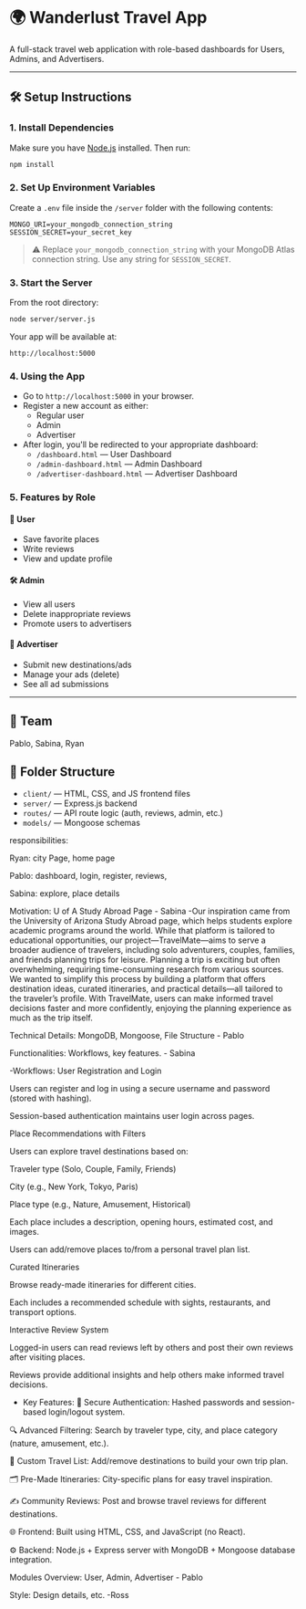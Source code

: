 
# 🌍 Wanderlust Travel App

A full-stack travel web application with role-based dashboards for Users, Admins, and Advertisers.

---

## 🛠️ Setup Instructions

### 1. Install Dependencies
Make sure you have [Node.js](https://nodejs.org/) installed. Then run:

```bash
npm install
```

### 2. Set Up Environment Variables
Create a `.env` file inside the `/server` folder with the following contents:

```env
MONGO_URI=your_mongodb_connection_string
SESSION_SECRET=your_secret_key
```

> ⚠️ Replace `your_mongodb_connection_string` with your MongoDB Atlas connection string. Use any string for `SESSION_SECRET`.

### 3. Start the Server
From the root directory:

```bash
node server/server.js
```

Your app will be available at:

```
http://localhost:5000
```

### 4. Using the App

- Go to `http://localhost:5000` in your browser.
- Register a new account as either:
  - Regular user
  - Admin
  - Advertiser
- After login, you'll be redirected to your appropriate dashboard:
  - `/dashboard.html` — User Dashboard
  - `/admin-dashboard.html` — Admin Dashboard
  - `/advertiser-dashboard.html` — Advertiser Dashboard

### 5. Features by Role

#### 👤 User
- Save favorite places
- Write reviews
- View and update profile

#### 🛠 Admin
- View all users
- Delete inappropriate reviews
- Promote users to advertisers

#### 📣 Advertiser
- Submit new destinations/ads
- Manage your ads (delete)
- See all ad submissions

---

## 👥 Team
Pablo, Sabina, Ryan

## 📁 Folder Structure

- `client/` — HTML, CSS, and JS frontend files
- `server/` — Express.js backend
- `routes/` — API route logic (auth, reviews, admin, etc.)
- `models/` — Mongoose schemas


responsibilities:

Ryan: city Page, home page

Pablo: dashboard, login, register, reviews, 

Sabina: explore, place details

Motivation: U of A Study Abroad Page - Sabina
-Our inspiration came from the University of Arizona Study Abroad page, which helps students explore academic programs around the world. While that platform is tailored to educational opportunities, our project—TravelMate—aims to serve a broader audience of travelers, including solo adventurers, couples, families, and friends planning trips for leisure.
Planning a trip is exciting but often overwhelming, requiring time-consuming research from various sources. We wanted to simplify this process by building a platform that offers destination ideas, curated itineraries, and practical details—all tailored to the traveler’s profile. With TravelMate, users can make informed travel decisions faster and more confidently, enjoying the planning experience as much as the trip itself.



Technical Details: MongoDB, Mongoose, File Structure - Pablo


Functionalities: Workflows, key features. - Sabina

-Workflows:
User Registration and Login

Users can register and log in using a secure username and password (stored with hashing).

Session-based authentication maintains user login across pages.

Place Recommendations with Filters

Users can explore travel destinations based on:

Traveler type (Solo, Couple, Family, Friends)

City (e.g., New York, Tokyo, Paris)

Place type (e.g., Nature, Amusement, Historical)

Each place includes a description, opening hours, estimated cost, and images.

Users can add/remove places to/from a personal travel plan list.

Curated Itineraries

Browse ready-made itineraries for different cities.

Each includes a recommended schedule with sights, restaurants, and transport options.

Interactive Review System

Logged-in users can read reviews left by others and post their own reviews after visiting places.

Reviews provide additional insights and help others make informed travel decisions.

- Key Features:
🔐 Secure Authentication: Hashed passwords and session-based login/logout system.

🔍 Advanced Filtering: Search by traveler type, city, and place category (nature, amusement, etc.).

📌 Custom Travel List: Add/remove destinations to build your own trip plan.

🗂️ Pre-Made Itineraries: City-specific plans for easy travel inspiration.

✍️ Community Reviews: Post and browse travel reviews for different destinations.

🌐 Frontend: Built using HTML, CSS, and JavaScript (no React).

⚙️ Backend: Node.js + Express server with MongoDB + Mongoose database integration.


Modules Overview: User, Admin, Advertiser - Pablo

Style: Design details, etc. -Ross


